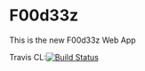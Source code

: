 
# F00d33z
This is the new F00d33z Web App

Travis CL:[![Build Status](https://travis-ci.org/Hemanth759/F00d33z.svg?branch=master)](https://travis-ci.org/Hemanth759/F00d33z)
